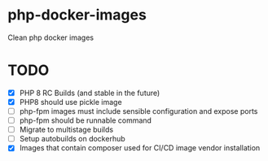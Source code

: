 # php-docker-images
Clean php docker images

# TODO

- [x] PHP 8 RC Builds (and stable in the future)
- [x] PHP8 should use pickle image
- [ ] php-fpm images must include sensible configuration and expose ports
- [ ] php-fpm should be runnable command
- [ ] Migrate to multistage builds 
- [ ] Setup autobuilds on dockerhub
- [x] Images that contain composer used for CI/CD image vendor installation
